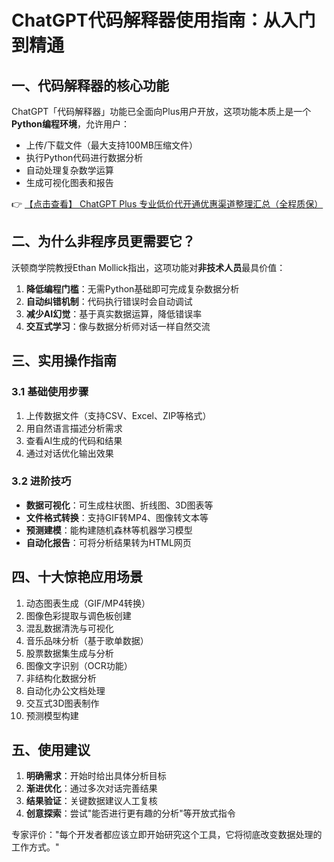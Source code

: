 # ChatGPT代码解释器使用指南：从入门到精通

## 一、代码解释器的核心功能

ChatGPT「代码解释器」功能已全面向Plus用户开放，这项功能本质上是一个**Python编程环境**，允许用户：

- 上传/下载文件（最大支持100MB压缩文件）
- 执行Python代码进行数据分析
- 自动处理复杂数学运算
- 生成可视化图表和报告

👉 [【点击查看】 ChatGPT Plus 专业低价代开通优惠渠道整理汇总（全程质保）](https://bit.ly/DaiKai)

## 二、为什么非程序员更需要它？

沃顿商学院教授Ethan Mollick指出，这项功能对**非技术人员**最具价值：

1. **降低编程门槛**：无需Python基础即可完成复杂数据分析
2. **自动纠错机制**：代码执行错误时会自动调试
3. **减少AI幻觉**：基于真实数据运算，降低错误率
4. **交互式学习**：像与数据分析师对话一样自然交流

## 三、实用操作指南

### 3.1 基础使用步骤
1. 上传数据文件（支持CSV、Excel、ZIP等格式）
2. 用自然语言描述分析需求
3. 查看AI生成的代码和结果
4. 通过对话优化输出效果

### 3.2 进阶技巧
- **数据可视化**：可生成柱状图、折线图、3D图表等
- **文件格式转换**：支持GIF转MP4、图像转文本等
- **预测建模**：能构建随机森林等机器学习模型
- **自动化报告**：可将分析结果转为HTML网页

## 四、十大惊艳应用场景

1. 动态图表生成（GIF/MP4转换）
2. 图像色彩提取与调色板创建
3. 混乱数据清洗与可视化
4. 音乐品味分析（基于歌单数据）
5. 股票数据集生成与分析
6. 图像文字识别（OCR功能）
7. 非结构化数据分析
8. 自动化办公文档处理
9. 交互式3D图表制作
10. 预测模型构建

## 五、使用建议

1. **明确需求**：开始时给出具体分析目标
2. **渐进优化**：通过多次对话完善结果
3. **结果验证**：关键数据建议人工复核
4. **创意探索**：尝试"能否进行更有趣的分析"等开放式指令

专家评价："每个开发者都应该立即开始研究这个工具，它将彻底改变数据处理的工作方式。"